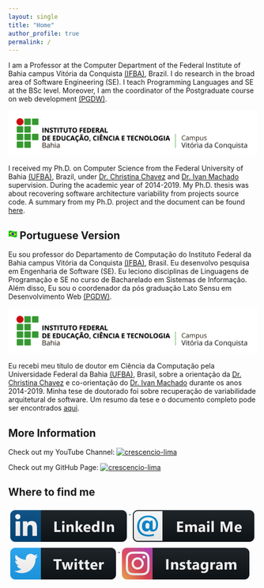 ```yaml
---
layout: single
title: "Home"
author_profile: true
permalink: /
---
```

<!-- <img src="/images/us_flag.png" alt="English version" style="height: 18px; width:18px;"/> English Version -->

I am a Professor at the Computer Department of the Federal Institute of Bahia campus Vitória da Conquista [(IFBA)](http://portal.ifba.edu.br/conquista), Brazil. I do research in the broad area of Software Engineering (SE). I teach Programming Languages and SE at the BSc level. Moreover, I am the coordinator of the Postgraduate course on web development [(PGDW)](http://portal.ifba.edu.br/conquista/pos).

<a href="http://portal.ifba.edu.br/conquista/"><img src="/images/IFBA_HORIZONTAL_completa.png" alt="IFBA"/></a>

I received my Ph.D. on Computer Science from the Federal University of Bahia [(UFBA)](http://pgcomp.dcc.ufba.br/), Brazil, under [Dr. Christina Chavez](https://pgcomp.ufba.br/christina-von-flach-garcia-chavez) and [Dr. Ivan Machado](http://ivanmachado.com.br/) supervision. During the academic year of 2014-2019. My Ph.D. thesis was about recovering software architecture variability from projects source code. A summary from my Ph.D. project and the document can be found [here](https://repositorio.ufba.br/handle/ri/32467).


## <img src="/images/br_flag.png" alt="Portuguese version" style="height: 18px; width:18px;"/> Portuguese Version 

Eu sou professor do Departamento de Computação do 
Instituto Federal da Bahia campus Vitória da Conquista [(IFBA)](http://portal.ifba.edu.br/conquista), Brasil. Eu desenvolvo pesquisa em Engenharia de Software (SE). Eu leciono disciplinas de Linguagens de Programação e SE no curso de Bacharelado em Sistemas de Informação. Além disso, Eu sou o coordenador da pós graduação Lato Sensu em Desenvolvimento Web [(PGDW)](http://portal.ifba.edu.br/conquista/pos).

<a href="http://portal.ifba.edu.br/conquista/"><img src="/images/IFBA_HORIZONTAL_completa.png" alt="IFBA"/></a>

Eu recebi meu título de doutor em Ciência da Computação pela Universidade Federal da Bahia [(UFBA)](http://pgcomp.dcc.ufba.br/), Brasil, sobre a orientação da [Dr. Christina Chavez](https://pgcomp.ufba.br/christina-von-flach-garcia-chavez) e co-orientação do [Dr. Ivan Machado](http://ivanmachado.com.br/) durante os anos 2014-2019. Minha tese de doutorado foi sobre recuperação de variabilidade arquitetural de software. Um resumo da tese e o documento completo pode ser encontrados [aqui](https://repositorio.ufba.br/handle/ri/32467).

## More Information

Check out my YouTube Channel:
[![crescencio-lima](https://img.shields.io/badge/crescencio--lima-channel-green?colorA=ef5350&colorB=d32f2f&style=for-the-badge)](https://www.youtube.com/c/CrescencioLima/)

Check out my GitHub Page:
[![crescencio-lima](https://img.shields.io/badge/crescencio--lima-github-black?colorA=808080&colorB=000000&style=for-the-badge)](https://www.github.com/crescenciolima)

<!-- Check out the web site old version: 
[![crescencio-lima](https://img.shields.io/badge/crescencio--lima-website-green?colorA=61c265&colorB=4CAF50&style=for-the-badge)](http://crescencio-lima.herokuapp.com) -->

## Where to find me
<a href="https://www.linkedin.com/in/crescenciolima/">
  <img src="https://github.com/crescenciolima/crescenciolima/raw/main/svg/social/linkedin.svg" alt="linkedin" style="vertical-align:top; margin:6px 4px">
</a>
<a href="mailto:crescencio@ifba.edu.br">
    <img src="https://github.com/crescenciolima/crescenciolima/raw/main/svg/social/email_me.svg" alt="email_me" style="vertical-align:top; margin:6px 4px">
</a>
<a href="https://twitter.com/cretchas">
  <img src="https://github.com/crescenciolima/crescenciolima/raw/main/svg/social/twitter.svg" alt="twitter" style="vertical-align:top; margin:6px 4px">
</a>
<a href="http://instagram.com/crescenciolima/">
  <img src="https://github.com/crescenciolima/crescenciolima/raw/main/svg/social/instagram.svg" alt="instagram" style="vertical-align:top; margin:6px 4px">
</a>
